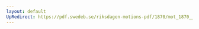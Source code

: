 ```yaml
---
layout: default
UpRedirect: https://pdf.swedeb.se/riksdagen-motions-pdf/1870/mot_1870__ak__00174.pdf
---
```

